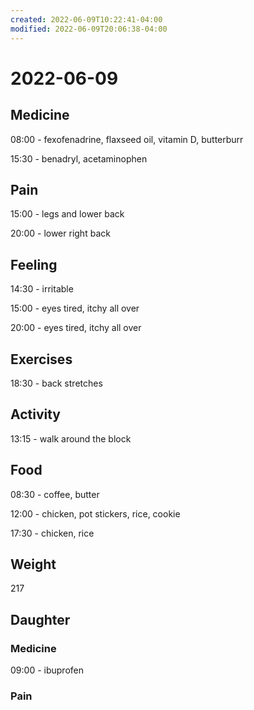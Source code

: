 ```yaml
---
created: 2022-06-09T10:22:41-04:00
modified: 2022-06-09T20:06:38-04:00
---
```


# 2022-06-09

## Medicine

08:00 - fexofenadrine, flaxseed oil, vitamin D, butterburr 

15:30 - benadryl, acetaminophen 


## Pain

15:00 - legs and lower back 

20:00 - lower right back


## Feeling

14:30 - irritable

15:00 - eyes tired, itchy all over

20:00 - eyes tired, itchy all over


## Exercises

18:30 - back stretches 


## Activity

13:15 - walk around the block


## Food

08:30 - coffee, butter 

12:00 - chicken, pot stickers, rice, cookie

17:30 - chicken, rice


## Weight

217

## Daughter

### Medicine

09:00 - ibuprofen 


### Pain
